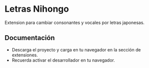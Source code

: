 # Letras Nihongo

Extension para cambiar consonantes y vocales por letras japonesas.

## Documentación

- Descarga el proyecto y carga en tu navegador en la sección de extensiones.
- Recuerda  activar el desarrollador en tu navegador.
